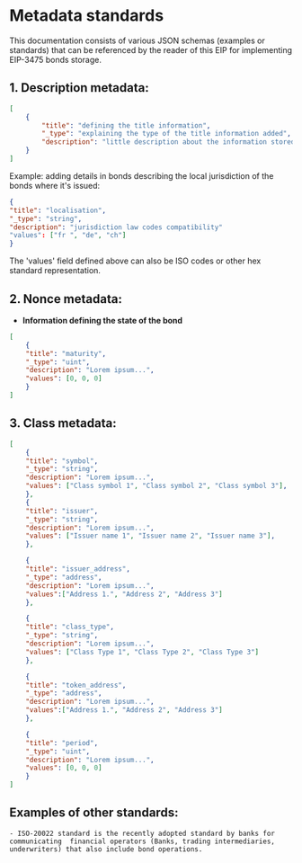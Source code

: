 # Metadata  standards 


This documentation consists of various JSON schemas (examples or standards) that can be referenced by the reader of this EIP for implementing EIP-3475 bonds storage.

## 1. Description metadata: 

```json 
[
    {
        "title": "defining the title information",
        "_type": "explaining the type of the title information added",
        "description": "little description about the information stored in  the bond",
    }
]
```

Example: adding details in bonds describing the local jurisdiction of the bonds where it's issued:

```json
{
"title": "localisation",
"_type": "string",
"description": "jurisdiction law codes compatibility"
"values": ["fr ", "de", "ch"]
}
```
The 'values' field defined above can also be ISO codes or other hex standard representation.
## 2. Nonce metadata:

- **Information defining the state of the bond** 

```json
[	
	{	
	"title": "maturity",
	"_type": "uint",
	"description": "Lorem ipsum...",
	"values": [0, 0, 0]
	}
]
```


## 3. Class metadata:

```json
[ 
	{	
	"title": "symbol",
	"_type": "string",
	"description": "Lorem ipsum...",
	"values": ["Class symbol 1", "Class symbol 2", "Class symbol 3"],
	},
	{	
	"title": "issuer",
	"_type": "string",
	"description": "Lorem ipsum...",
	"values": ["Issuer name 1", "Issuer name 2", "Issuer name 3"],
	},

	{	
	"title": "issuer_address",
	"_type": "address",
	"description": "Lorem ipsum...",
	"values":["Address 1.", "Address 2", "Address 3"]
	},

	{	
	"title": "class_type",
	"_type": "string",
	"description": "Lorem ipsum...",
	"values": ["Class Type 1", "Class Type 2", "Class Type 3"]
	},

	{	
	"title": "token_address",
	"_type": "address",
	"description": "Lorem ipsum...",
	"values":["Address 1.", "Address 2", "Address 3"]
	},

	{	
	"title": "period",
	"_type": "uint",
	"description": "Lorem ipsum...",
	"values": [0, 0, 0]
	}
]
```
## Examples of other standards: 
    - ISO-20022 standard is the recently adopted standard by banks for communicating  financial operators (Banks, trading intermediaries, underwriters) that also include bond operations. 
